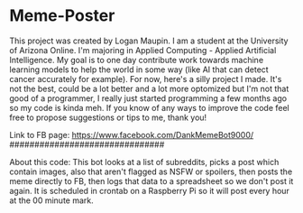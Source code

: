 # Meme-Poster
This project was created by Logan Maupin. I am a student at the University of Arizona Online. I'm majoring in Applied Computing - Applied Artificial Intelligence. My goal is to one day contribute work towards machine learning models to help the world in some way (like AI that can detect cancer accurately for example). For now, here's a silly project I made. It's not the best, could be a lot better and a lot more optomized but I'm not that good of a programmer, I really just started programming a few months ago so my code is kinda meh. If you know of any ways to improve the code feel free to propose suggestions or tips to me, thank you! 

Link to FB page: 
https://www.facebook.com/DankMemeBot9000/
###############################

About this code: This bot looks at a list of subreddits, picks a post which contain images, also that aren't flagged as NSFW or spoilers, then posts the meme directly to FB, then logs that data to a spreadsheet so we don't post it again. It is scheduled in crontab on a Raspberry Pi so it will post every hour at the 00 minute mark. 
